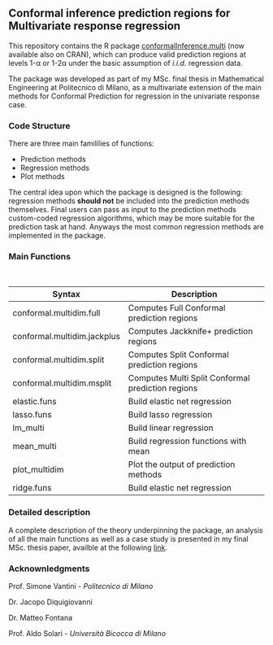 ## Conformal inference prediction regions for Multivariate response regression

This repository contains the R package [conformalInference.multi](https://cran.r-project.org/web/packages/conformalInference.multi/index.html) (now available also on CRAN), which can produce valid prediction regions at levels 1-α or 1-2α under the basic assumption of _i.i.d._ regression data. 

The package was developed as part of my MSc. final thesis in Mathematical Engineering at Politecnico di Milano, as a multivariate extension of the main methods for Conformal Prediction for regression in the univariate response case.

### Code Structure

There are three main famililies of functions:

- Prediction methods
- Regression methods
- Plot methods


The central idea upon which the package is designed is the following: regression methods **should not** be included into the prediction methods themselves. Final users can pass as input to the prediction methods custom-coded regression algorithms, which may be more suitable for the prediction task at hand. Anyways the most common regression methods are implemented in the package.

### Main Functions

<br/>
<div align="center">


| Syntax      | Description |
| ----------- | ---------------- |
|conformal.multidim.full| Computes Full Conformal prediction regions|
|conformal.multidim.jackplus | Computes Jackknife+ prediction regions|
|conformal.multidim.split| Computes Split Conformal prediction regions|
|conformal.multidim.msplit| Computes Multi Split Conformal prediction regions|
|elastic.funs| Build elastic net regression|
|lasso.funs| Build lasso regression|
|lm_multi| Build linear regression|
|mean_multi| Build regression functions with mean|
|plot_multidim| Plot the output of prediction methods|
|ridge.funs| Build elastic net regression|
  
  </div>


### Detailed description

A complete description of the theory underpinning the package, an analysis of all the main functions as well as a case study is presented in my final MSc. thesis paper, availble at the following [link]().

### Acknownledgments

Prof. Simone Vantini - _Politecnico di Milano_

Dr. Jacopo Diquigiovanni

Dr. Matteo Fontana

Prof. Aldo Solari - _Università Bicocca di Milano_

